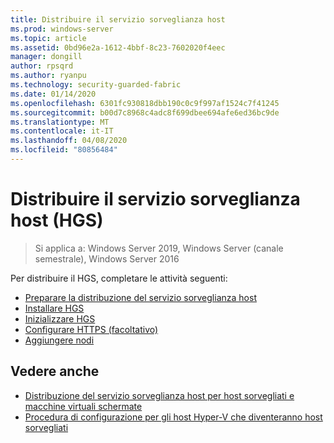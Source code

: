```yaml
---
title: Distribuire il servizio sorveglianza host
ms.prod: windows-server
ms.topic: article
ms.assetid: 0bd96e2a-1612-4bbf-8c23-7602020f4eec
manager: dongill
author: rpsqrd
ms.author: ryanpu
ms.technology: security-guarded-fabric
ms.date: 01/14/2020
ms.openlocfilehash: 6301fc930818dbb190c0c9f997af1524c7f41245
ms.sourcegitcommit: b00d7c8968c4adc8f699dbee694afe6ed36bc9de
ms.translationtype: MT
ms.contentlocale: it-IT
ms.lasthandoff: 04/08/2020
ms.locfileid: "80856484"
---
```

# <a name="deploy-the-host-guardian-service-hgs"></a>Distribuire il servizio sorveglianza host (HGS)

>Si applica a: Windows Server 2019, Windows Server (canale semestrale), Windows Server 2016


Per distribuire il HGS, completare le attività seguenti:

- [Preparare la distribuzione del servizio sorveglianza host](guarded-fabric-prepare-for-hgs.md)
- [Installare HGS](guarded-fabric-choose-where-to-install-hgs.md)
- [Inizializzare HGS](guarded-fabric-initialize-hgs.md)
- [Configurare HTTPS (facoltativo)](guarded-fabric-configure-hgs-https.md)
- [Aggiungere nodi](guarded-fabric-configure-additional-hgs-nodes.md)

## <a name="see-also"></a>Vedere anche

- [Distribuzione del servizio sorveglianza host per host sorvegliati e macchine virtuali schermate](guarded-fabric-deploying-hgs-overview.md)
- [Procedura di configurazione per gli host Hyper-V che diventeranno host sorvegliati](guarded-fabric-configure-hgs-with-authorized-hyper-v-hosts.md)
